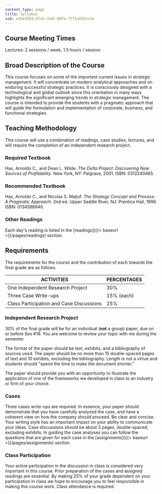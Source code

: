 ```yaml
---
content_type: page
title: Syllabus
uid: e35e35b9-d7cb-cb42-80fe-fff1a8362c5e
---
```


Course Meeting Times
--------------------

Lectures: 2 sessions / week, 1.5 hours / session

Broad Description of the Course
-------------------------------

This course focuses on some of the important current issues in strategic management. It will concentrate on modern analytical approaches and on enduring successful strategic practices. It is consciously designed with a technological and global outlook since this orientation in many ways highlights the significant emerging trends in strategic management. The course is intended to provide the students with a pragmatic approach that will guide the formulation and implementation of corporate, business, and functional strategies.

Teaching Methodology
--------------------

This course will use a combination of readings, case studies, lectures, and will require the completion of an independent research project.

### Required Textbook

Hax, Arnoldo C., and Dean L. Wilde. _The Delta Project: Discovering New Sources of Profitability_. New York, NY: Palgrave, 2001. ISBN: 0312240465.

### Recommended Textbook

Hax, Arnoldo C., and Nicolas S. Majluf. _The Strategy Concept and Process: A Pragmatic Approach_. 2nd ed. Upper Saddle River, NJ: Prentice Hall, 1996. ISBN: 0134588940.

### Other Readings

Each day's reading is listed in the [readings]({{< baseurl >}}/pages/readings) section.

Requirements
------------

The requirements for the course and the contribution of each towards the final grade are as follows.

| ACTIVITIES | PERCENTAGES |
| --- | --- |
| One Independent Research Project | 30% |
| Three Case Write-ups | 15% (each) |
| Class Participation and Case Discussions | 25% 

  

### Independent Research Project

30% of the final grade will be for an individual (**not** a group) paper, due on or before Ses #18. You are welcome to review your topic with me during the semester.

The format of the paper should be text, exhibits, and a bibliography of sources used. The paper should be no more than 15 double-spaced pages of text and 10 exhibits, excluding the bibliography. Length is not a virtue and students should "spend the time to make the document shorter."

The paper should provide you with an opportunity to illustrate the application of one of the frameworks we developed in class to an industry or firm of your choice.

### Cases

Three cases write-ups are required. In essence, your paper should demonstrate that you have carefully analyzed the case, and have a coherent view on how the company should proceed. Be clear and concise. Your writing style has an important impact on your ability to communicate your ideas. Case discussions should be about 3 pages, double-spaced, excluding exhibits. In guiding the case analyses you can follow the questions that are given for each case in the [assignments]({{< baseurl >}}/pages/assignments) section.

### Class Participation

Your active participation in the discussion in class is considered very important in this course. Prior preparation of the cases and assigned readings are essential. By making 25% of your grade dependent on your participation in class we hope to encourage you to feel responsible in making this course work. Class attendance is required.